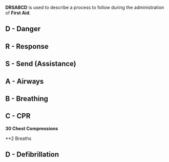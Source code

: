 **DRSABCD** is used to describe a process to follow during the administration of **First Aid**.

## D - Danger
## R - Response
## S - Send (Assistance)
## A - Airways
## B - Breathing
## C - CPR

**30 Chest Compressions**

**2 Breaths

## D - Defibrillation